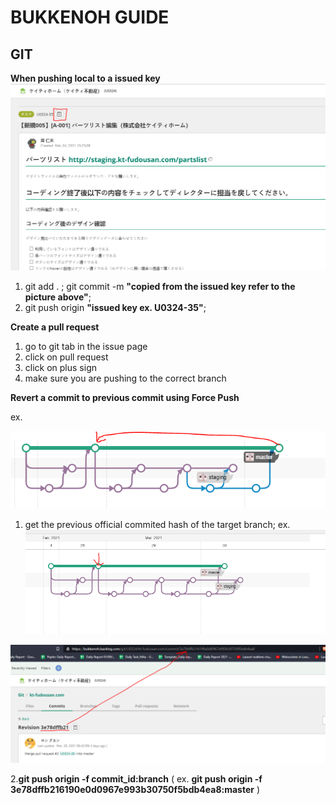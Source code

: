 # BUKKENOH GUIDE

## GIT

__When pushing local to a issued key__
![image info](./images/img_wiki_backlog_git_steps.png)

1. git add . ; git commit -m  __"copied from the issued key refer to the picture above"__;
2. git push origin  __"issued key ex. U0324-35"__;

__Create a pull request__

1. go to git tab in the issue page
2. click on pull request
3. click on plus sign
4. make sure you are pushing to the correct branch

__Revert a commit to previous commit using Force Push__

ex.

![image info](./images/img_wiki_backlog_git_forcepush.png)

1. get the previous official commited hash of the target branch;
ex.
![image info](./images/img_wiki_backlog_git_prevhash01.png)

![image info](./images/img_wiki_backlog_git_prevhash02.png)

2.__git push origin -f commit_id:branch__ ( ex. __git push origin -f 3e78dffb216190e0d0967e993b30750f5bdb4ea8:master__  )

